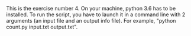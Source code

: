 This is the exercise number 4.
On your machine, python 3.6 has to be installed.
To run the script, you have to launch it in a command line with 2 arguments (an input file and an output info file). For example, "python count.py input.txt output.txt".
